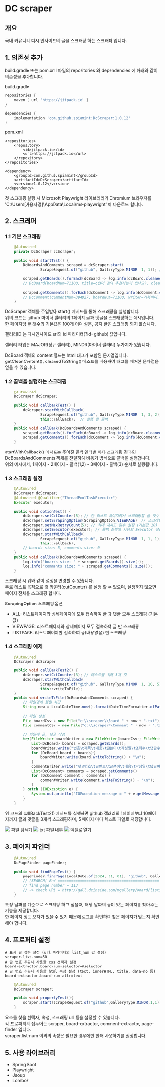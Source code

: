 # DC scraper
## 개요
국내 커뮤니티 디시 인사이드의 글을 스크래핑 하는 스크래퍼 입니다.

## 1. 의존성 추가
build.gradle 또는 pom.xml 파일의 repositories 와 dependencies 에 아래와 같이 의존성을 추가합니다.  

build.gradle
```gradle
repositories {
    maven { url 'https://jitpack.io' } 
}

dependencies {
    implementation 'com.github.spiamint:DcScraper:1.0.12' 
}
```
pom.xml
```maven
<repositories>
    <repository>
        <id>jitpack.io</id>
        <url>https://jitpack.io</url>
    </repository>
</repositories>

<dependency>
    <groupId>com.github.spiamint</groupId>
    <artifactId>DcScraper</artifactId>
    <version>1.0.12</version>
</dependency>
```

첫 스크래핑 실행 시 Microsoft Playwright 라이브러리가 Chromium 브라우저를 'C:\Users\[사용자명]\AppData\Local\ms-playwright' 에 다운로드 합니다.

## 2. 스크래퍼
### 1.1 기본 스크래핑
```java
    @Autowired
    private DcScraper dcScraper;

    public void startTest() {
        DcBoardsAndComments scraped = dcScraper.start(
                ScrapeRequest.of("github", GalleryType.MINOR, 1, 1)); // 갤러리ID, 갤러리 타입, 시작페이지, 끝페이지
        
        scraped.getBoards().forEach(dcBoard -> log.info(dcBoard.cleanedToString())); // 스크래핑 된 글
        // DcBoard(boardNum=71100, title=c언어 강의 추천하는거 있나요?, cleanContent=예시문제 같은것도 있었음 좋겠는데 추천좀 해주세요, writer=거북이이, regDate=2024-10-07T18:50:17, viewCnt=36, commentCnt=4, recommendCnt=0, recommended=false) ... 
        
        scraped.getComments().forEach(dcComment -> log.info(dcComment.cleanedToString())); // 스크래핑 된 댓글
        // DcComment(commentNum=394827, boardNum=71100, writer=거북이이, cleanContent=오 좋아보이네요 ㄱㅅㄱㅅ, regDate=2024-10-07T19:11:22, reply=true, targetNum=394826) ...
    }
```
DcScraper 객체를 주입받아 start() 메서드를 통해 스크래핑을 실행합니다.  
위의 코드는 github 마이너 갤러리의 1페이지 글과 댓글을 스크래핑하는 예시입니다.  
한 페이지당 글 갯수의 기본값은 100개 이며 설문, 공지 글은 스크래핑 되지 않습니다.  
  
갤러리ID 는 디시인사이드 url의 id 파라미터(?id=github) 값입니다.    
  
갤러리 타입은 MAJOR(정규 갤러리), MINOR(마이너 갤러리) 두가지가 있습니다.  
  
DcBoard 객체의 content 필드는 html 태그가 포함된 문자열입니다. getCleanContent(), cleanedToString() 메소드를 사용하여 태그를 제거한 문자열을 얻을 수 있습니다.

### 1.2 콜백을 실행하는 스크래핑
```java
    @Autowired
    DcScraper dcScraper;

    public void callbackTest() {
        dcScraper.startWithCallback(
                ScrapeRequest.of("github", GalleryType.MINOR, 1, 3, 2), // 갤러리ID, 갤러리 타입, 시작페이지, 끝페이지, 콜백 인터벌
                this::callBack);  // 실행 할 콜백
    }
    public void callBack(DcBoardsAndComments scraped) {
        scraped.getBoards().forEach(dcBoard -> log.info(dcBoard.cleanedToString())); // 스크래핑 된 글
        scraped.getComments().forEach(dcComment -> log.info(dcComment.cleanedToString())); // 스크래핑 된 댓글
    }
```
startWithCallback() 메서드는 주어진 콜백 인터벌 마다 스크래핑 결과인 DcBoardsAndComments 객체를 전달하여 비동기 방식으로 콜백을 실행합니다.  
위의 예시에서, 1페이지 - 2페이지 - 콜백(1,2) - 3페이지 - 콜백(3) 순서로 실행됩니다.

### 1.3 스크래핑 설정
```java
    @Autowired
    DcScraper dcScraper;
    @Autowired @Qualifier("ThreadPoolTaskExecutor")
    Executor executor;

    public void optionTest() {
        dcScraper.setCutCounter(5); // 한 리스트 페이지에서 스크래핑할 글 갯수 제한 
        dcScraper.setScrapingOption(ScrapingOption.VIEWPAGE); // 스크래핑 옵션(범위) 설정
        dcScraper.setMaxRetryCount(5); // 최대 재시도 횟수 설정 (기본값 10)
        dcScraper.setExecutor(executor); // 콜백 실행에 사용할 Executor 설정
        dcScraper.startWithCallback(
                ScrapeRequest.of("github", GalleryType.MINOR, 1, 1, 1),
                this::callBack);
        // boards size: 5, comments size: 0
    }
    public void callback(DcBoardsAndComments scraped) {
        log.info("boards size: " + scraped.getBoards().size());
        log.info("comments size: " + scraped.getComments().size());
    }
```
스크래핑 시 위와 같이 설정을 변경할 수 있습니다.  
주로 테스트 목적으로 컷 카운터(cutCounter) 를 설정 할 수 있으며, 설정하지 않으면 페이지 전체를 스크래핑 합니다.

ScrapingOption 스크래핑 옵션
  + ALL: 리스트페이지와 상세페이지에 모두 접속하여 글 과 댓글 모두 스크래핑 (기본값)
  + VIEWPAGE: 리스트페이지와 상세페이지 모두 접속하여 글 만 스크래핑
  + LISTPAGE: 리스트페이지만 접속하여 글(내용없음) 만 스크래핑 

### 1.4 스크래핑 예제
```java
    @Autowired
    DcScraper dcScraper

    public void callBackTest2() {
        dcScraper.setCutCounter(3); // 테스트를 위해 3개 컷
        dcScraper.startWithCallback(
                ScrapeRequest.of("github", GalleryType.MINOR, 1, 10, 5),
                this::writeToFile); 
    }
    public void writeToFile(DcBoardsAndComments scraped) {
        // 파일명에 붙일 시간
        String now = LocalDateTime.now().format(DateTimeFormatter.ofPattern("yyyy-MM-dd HH-mm-ss"));
        
        // 파일 생성
        File boardCsv = new File("c:\\scraper\\Board " + now + ".txt");
        File commentCsv = new File("c:\\scraper\\Comment " + now + ".txt");
        
        // 파일에 글, 댓글 작성
        try(FileWriter boardWriter = new FileWriter(boardCsv); FileWriter commentWriter = new FileWriter(commentCsv)){
            List<DcBoard> boards = scraped.getBoards();
            boardWriter.write("번호\t제목\t내용\t글쓴이\t작성일\t조회수\t댓글수\t추천수\t개념글여부\n"); 
            for (DcBoard board : boards){
                boardWriter.write(board.writeToString() + "\n");
            }
            commentWriter.write("댓글번호\t글번호\t글쓴이\t내용\t작성일\t답글여부\t답글대상 댓글번호\n"); 
            List<DcComment> comments = scraped.getComments();
            for (DcComment comment : comments) {
                commentWriter.write(comment.writeToString() + "\n");
            }
        } catch (IOException e) {
            System.out.println("IOException message = " + e.getMessage());
        }
    }
```
위 코드의 callBackTest2() 메서드를 실행하면 github 갤러리의 1페이지부터 10페이지까지 글과 댓글을 3개씩 스크래핑하며, 5 페이지 마다 텍스트 파일로 저장합니다.  

<img src="https://github.com/user-attachments/assets/61d3b362-b7c5-4896-8594-2044f64b974d">
파일 탐색기
<img src="https://github.com/user-attachments/assets/fc8c1dc6-32a1-4672-90b8-7d17c41d97ce">
txt 파일 내부
<img src="https://github.com/user-attachments/assets/b234d4cc-117f-41ee-a73a-a4905b5625ac">
엑셀로 열기 


## 3. 페이지 파인더 
```java
    @Autowired
    DcPageFinder pageFinder;

    public void findPageTest() {
        pageFinder.findPage(LocalDate.of(2024, 01, 01), "github", GalleryType.MINOR); // 2024년 1월 1일의 github 마이너 갤러리 페이지를 찾음
        // [SEARCH] End ==============================================
        // find page number = 113
        // -> check URL = http://gall.dcinside.com/mgallery/board/lists/?id=github&page=113&list_num=100
    }
```
특정 날짜를 기준으로 스크래핑 하고 싶을때, 해당 날짜의 글이 있는 페이지를 찾아주는 기능을 제공합니다.  
한 페이지 정도 오차가 있을 수 있기 때문에 로그를 확인하여 찾은 페이지가 맞는지 확인해야 합니다.

## 4. 프로퍼티 설정
```properties
# 표시 글 갯수 설정 (url 파라미터의 list_num 값 설정)
scraper.list-num=50
# 글 번호 추출시 사용할 css 선택자 설정
board-extractor.board-num-selector=#selector
# 글 번호 추출시 사용할 html 속성 설정 (text, innerHTML, title, data-no 등)
board-extractor.board-num-attr=text
```
```java
    @Autowired
    DcScraper scraper;

    public void propertyTest(){
        scraper.start(ScrapeRequest.of("github",GalleryType.MINOR,1,1)); // 접속 url = http://gall.dcinside.com/mgallery/board/lists/?id=github&page=1&list_num=50
    }
```
요소를 찾을 선택자, 속성, 스크래핑 url 등을 설정할 수 있습니다.  
각 프로퍼티의 접두어는 scraper, board-extractor, comment-extractor, page-finder 입니다.  
scraper.list-num 이외의 속성은 필요한 경우에만 한해 사용하기를 권장합니다.

## 5. 사용 라이브러리
+ Spring Boot
+ Playwright
+ Jsoup
+ Lombok
